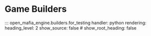 # Game Builders

::: open_mafia_engine.builders.for_testing
    handler: python
    rendering:
        heading_level: 2
        show_source: false
        # show_root_heading: false
